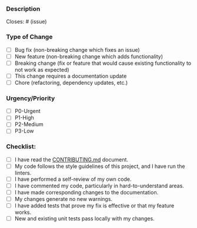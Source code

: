 ### Description

Closes: # (issue)

### Type of Change

- [ ] Bug fix (non-breaking change which fixes an issue)
- [ ] New feature (non-breaking change which adds functionality)
- [ ] Breaking change (fix or feature that would cause existing functionality to not work as expected)
- [ ] This change requires a documentation update
- [ ] Chore (refactoring, dependency updates, etc.)

### Urgency/Priority
- [ ] P0-Urgent
- [ ] P1-High
- [ ] P2-Medium
- [ ] P3-Low

### Checklist:

- [ ] I have read the [CONTRIBUTING.md](CONTRIBUTING.md) document.
- [ ] My code follows the style guidelines of this project, and I have run the linters.
- [ ] I have performed a self-review of my own code.
- [ ] I have commented my code, particularly in hard-to-understand areas.
- [ ] I have made corresponding changes to the documentation.
- [ ] My changes generate no new warnings.
- [ ] I have added tests that prove my fix is effective or that my feature works.
- [ ] New and existing unit tests pass locally with my changes.